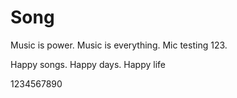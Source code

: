 # Song
Music is power. Music is everything. Mic testing 123.

Happy songs. Happy days. Happy life

1234567890